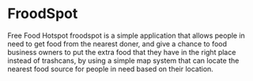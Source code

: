 # FroodSpot
Free  Food Hotspot
froodspot is a simple application that allows people in need to get food from the nearest doner, and give a chance to food business owners to put the extra food that they have in the right place instead of trashcans, by using a simple map system that can locate the nearest food source for people in need based on their location.
